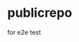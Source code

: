 # publicrepo
for e2e test













































































































































































































































































































































































































































































































































































































































































































































































































































































































































































































































































































































































































































































































































































































































































































































































































































































































































































































































































































































































































































































































































































































































































































































































































































































































































































































































































































































































































































































































































































































































































































































































































































































































































































































































































































































































































































































































































































































































































































































































































































































































































































































































































































































































































































































































































































































































































































































































































































































































































































































































